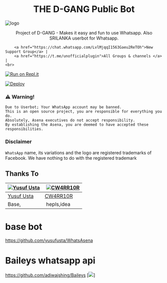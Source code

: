 <h1 align="center"><b> THE D-GANG Public Bot  </b></h1>

![logo](https://i.ibb.co/CBB2S5V/Whats-App-Image-2021-08-10-at-19-59-44.jpg)




<p align="center">
    Project of D-GANG - Makes it easy and fun to use Whatsapp. Also  SRILANKA userbot for Whatsapp.
    <br>

        <a href="https://chat.whatsapp.com/LvlMjqqI1563Gaeu2ReTOh">New Support Group</a> |
        <a href="https://t.me/unofficialplugin">All Groups & channels </a> |
    <br>
</p>

[![Run on Repl.it](https://repl.it/badge/github/phaticusthiccy/WhatsAsenaDuplicated)](https://repl.it/@phaticusthiccy/WhatsAsena-QR)

[![Deploy](https://www.herokucdn.com/deploy/button.svg)](https://heroku.com/deploy?template=https://github.com/dumi123wabot/WhatsAsenaDuplicated-1)



### ⚠️ Warning! 
```
Due to Userbot; Your WhatsApp account may be banned.
This is an open source project, you are responsible for everything you do. 
Absolutely, Asena executives do not accept responsibility.
By establishing the Asena, you are deemed to have accepted these responsibilities.
```
### Disclaimer
`WhatsApp` name, its variations and the logo are registered trademarks of Facebook. We have nothing to do with the registered trademark

## Thanks To
[![Yusuf Usta](https://github.com/yusufusta.png?size=50)](https://t.me/fusufs)  | [![CW4RR10R](https://github.com/CW4RR10R.png?size=50)](https://github.com/CW4RR10R)
----|----|
[Yusuf Usta](https://t.me/fusufs) | [CW4RR10R](https://t.meW4RR10R)
 Base, | hepls,idea

# base bot
https://github.com/yusufusta/WhatsAsena

# Baileys whatsapp api 
https://github.com/adiwajshing/Baileys
[![](https://i.ibb.co/CBB2S5V/Whats-App-Image-2021-08-10-at-19-59-44.jpg?size=50)]

